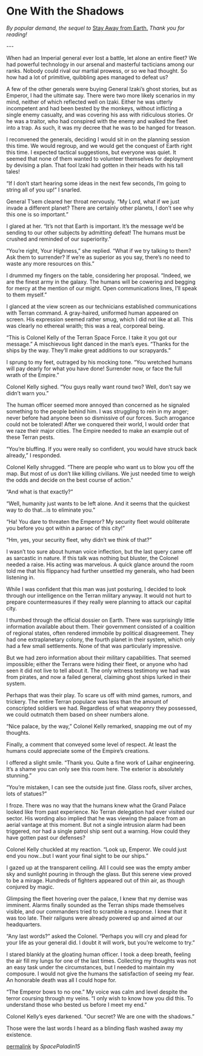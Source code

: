 # One With the Shadows

*By popular demand, the sequel to* [Stay Away from Earth.](https://www.reddit.com/r/HFY/comments/lpmdjm/stay_away_from_earth/) *Thank you for reading!*

\---

When had an Imperial general ever lost a battle, let alone an entire fleet? We had powerful technology in our arsenal and masterful tacticians among our ranks.­ Nobody could rival our martial prowess, or so we had thought. So how had a lot of primitive, quibbling apes managed to defeat us?

A few of the other generals were buying General Izaki’s ghost stories, but as Emperor, I had the ultimate say. There were two more likely scenarios in my mind, neither of which reflected well on Izaki. Either he was utterly incompetent and had been bested by the monkeys, without inflicting a single enemy casualty, and was covering his ass with ridiculous stories. Or he was a traitor, who had conspired with the enemy and walked the fleet into a trap. As such, it was my decree that he was to be hanged for treason.

I reconvened the generals, deciding I would sit in on the planning session this time. We would regroup, and we would get the conquest of Earth right this time. I expected tactical suggestions, but everyone was quiet. It seemed that none of them wanted to volunteer themselves for deployment by devising a plan. That fool Izaki had gotten in their heads with his tall tales!

“If I don’t start hearing some ideas in the next few seconds, I’m going to string all of you up!” I snarled.

General T’sem cleared her throat nervously. “My Lord, what if we just invade a different planet? There are certainly other planets, I don’t see why this one is so important.”

I glared at her. “It’s not that Earth is important. It’s the message we’d be sending to our other subjects by admitting defeat! The humans must be crushed and reminded of our superiority.”

“You’re right, Your Highness,” she replied. “What if we try talking to them? Ask them to surrender? If we’re as superior as you say, there’s no need to waste any more resources on this.”

I drummed my fingers on the table, considering her proposal. “Indeed, we are the finest army in the galaxy. The humans will be cowering and begging for mercy at the mention of our might. Open communications lines, I’ll speak to them myself.”

I glanced at the view screen as our technicians established communications with Terran command. A gray-haired, uniformed human appeared on screen. His expression seemed rather smug, which I did not like at all. This was clearly no ethereal wraith; this was a real, corporeal being.

“This is Colonel Kelly of the Terran Space Force. I take it you got our message.” A mischievous light danced in the man’s eyes. “Thanks for the ships by the way. They’ll make great additions to our scrapyards.”

I sprung to my feet, outraged by his mocking tone. “You wretched humans will pay dearly for what you have done! Surrender now, or face the full wrath of the Empire.”

Colonel Kelly sighed. “You guys really want round two? Well, don’t say we didn’t warn you.”

The human officer seemed more annoyed than concerned as he signaled something to the people behind him. I was struggling to rein in my anger; never before had anyone been so dismissive of our forces. Such arrogance could not be tolerated! After we conquered their world, I would order that we raze their major cities. The Empire needed to make an example out of these Terran pests.

“You’re bluffing. If you were really so confident, you would have struck back already,” I responded.

Colonel Kelly shrugged. “There are people who want us to blow you off the map. But most of us don’t like killing civilians. We just needed time to weigh the odds and decide on the best course of action.”

“And what is that exactly?”

“Well, humanity just wants to be left alone. And it seems that the quickest way to do that…is to eliminate you.”

“Ha! You dare to threaten the Emperor? My security fleet would obliterate you before you got within a parsec of this city!”

“Hm, yes, your security fleet, why didn’t we think of that?”

I wasn’t too sure about human voice inflection, but the last query came off as sarcastic in nature. If this talk was nothing but bluster, the Colonel needed a raise. His acting was marvelous. A quick glance around the room told me that his flippancy had further unsettled my generals, who had been listening in.

While I was confident that this man was just posturing, I decided to look through our intelligence on the Terran military anyway. It would not hurt to prepare countermeasures if they really were planning to attack our capital city.

I thumbed through the official dossier on Earth. There was surprisingly little information available about them. Their government consisted of a coalition of regional states, often rendered immobile by political disagreement. They had one extraplanetary colony, the fourth planet in their system, which only had a few small settlements. None of that was particularly impressive.

But we had zero information about their military capabilities. That seemed impossible; either the Terrans were hiding their fleet, or anyone who had seen it did not live to tell about it. The only witness testimony we had was from pirates, and now a failed general, claiming ghost ships lurked in their system.

Perhaps that was their play. To scare us off with mind games, rumors, and trickery. The entire Terran populace was less than the amount of conscripted soldiers we had. Regardless of what weaponry they possessed, we could outmatch them based on sheer numbers alone.

“Nice palace, by the way,” Colonel Kelly remarked, snapping me out of my thoughts.

Finally, a comment that conveyed some level of respect. At least the humans could appreciate some of the Empire’s creations.

I offered a slight smile. “Thank you. Quite a fine work of Laihar engineering. It’s a shame you can only see this room here. The exterior is absolutely stunning.”

“You’re mistaken, I can see the outside just fine. Glass roofs, silver arches, lots of statues?”

I froze. There was no way that the humans knew what the Grand Palace looked like from past experience. No Terran delegation had ever visited our sector. His wording also implied that he was viewing the palace from an aerial vantage at this moment. But not a single intrusion alarm had been triggered, nor had a single patrol ship sent out a warning. How could they have gotten past our defenses?

Colonel Kelly chuckled at my reaction. “Look up, Emperor. We could just end you now…but I want your final sight to be our ships.”

I gazed up at the transparent ceiling. All I could see was the empty amber sky and sunlight pouring in through the glass. But this serene view proved to be a mirage. Hundreds of fighters appeared out of thin air, as though conjured by magic.

Glimpsing the fleet hovering over the palace, I knew that my demise was imminent. Alarms finally sounded as the Terran ships made themselves visible, and our commanders tried to scramble a response. I knew that it was too late. Their railguns were already powered up and aimed at our headquarters.

“Any last words?” asked the Colonel. “Perhaps you will cry and plead for your life as your general did. I doubt it will work, but you’re welcome to try.”

I stared blankly at the gloating human officer. I took a deep breath, feeling the air fill my lungs for one of the last times. Collecting my thoughts was not an easy task under the circumstances, but I needed to maintain my composure. I would not give the humans the satisfaction of seeing my fear. An honorable death was all I could hope for.

“The Emperor bows to no one.” My voice was calm and level despite the terror coursing through my veins. “I only wish to know how you did this. To understand those who bested us before I meet my end.”

Colonel Kelly’s eyes darkened. "Our secret? We are one with the shadows.”

Those were the last words I heard as a blinding flash washed away my existence.

[permalink](http://reddit.com/r/HFY/comments/lsgn71/one_with_the_shadows/)
by *SpacePaladin15*
